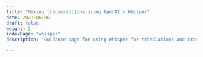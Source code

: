 ```yaml
---
title: "Making transcriptions using OpenAI's Whisper"
date: 2023-06-06
draft: false
weight: 2
indexPage: "whisper"
description: "Guidance page for using Whisper for translations and transcriptions"

---
```

